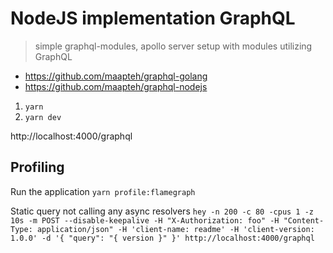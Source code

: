 # NodeJS implementation GraphQL
> simple graphql-modules, apollo server setup with modules utilizing GraphQL

- https://github.com/maapteh/graphql-golang
- https://github.com/maapteh/graphql-nodejs

1. `yarn`
2. `yarn dev`

http://localhost:4000/graphql


## Profiling

Run the application `yarn profile:flamegraph`

Static query not calling any async resolvers 
`hey -n 200 -c 80 -cpus 1 -z 10s -m POST --disable-keepalive -H "X-Authorization: foo" -H "Content-Type: application/json" -H 'client-name: readme' -H 'client-version: 1.0.0' -d '{ "query": "{ version }" }' http://localhost:4000/graphql`